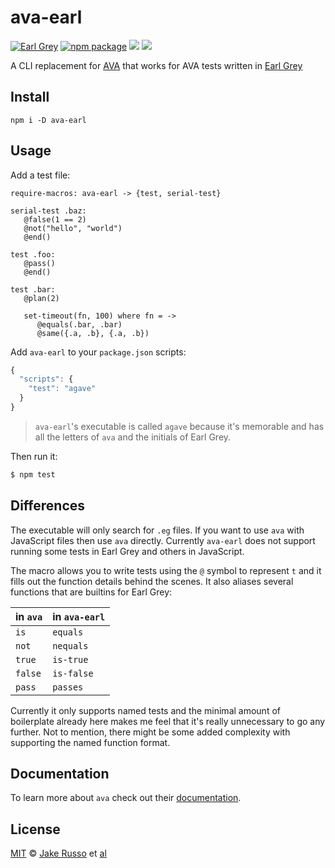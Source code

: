 # ava-earl

[![Earl Grey][earl-grey-badge]][earl-grey-link]
[![npm package][npm-ver-link]][releases]
[![][dl-badge]][npm-pkg-link]
[![][mit-badge]][mit]

A CLI replacement for [AVA](https://github.com/sindresorhus/ava) that works for AVA tests written in [Earl Grey](earl-grey-link)

## Install
```
npm i -D ava-earl
```

## Usage
Add a test file:
```earl-grey
require-macros: ava-earl -> {test, serial-test}

serial-test .baz:
   @false(1 == 2)
   @not("hello", "world")
   @end()

test .foo:
   @pass()
   @end()

test .bar:
   @plan(2)

   set-timeout(fn, 100) where fn = ->
      @equals(.bar, .bar)
      @same({.a, .b}, {.a, .b})
```
Add `ava-earl` to your `package.json` scripts:
```js
{
  "scripts": {
    "test": "agave"
  }
}
```
> `ava-earl`'s executable is called `agave` because it's memorable and has all the letters of `ava` and the initials of Earl Grey.

Then run it:
```sh
$ npm test
```
## Differences
The executable will only search for `.eg` files.  If you want to use `ava` with JavaScript files then use `ava` directly.  Currently `ava-earl` does not support running some tests in Earl Grey and others in JavaScript.

The macro allows you to write tests using the `@` symbol to represent `t` and it fills out the function details behind the scenes.  It also aliases several functions that are builtins for Earl Grey:

in `ava`  | in `ava-earl`
----------|-----------
`is`      | `equals`
`not`     | `nequals`
`true`    | `is-true`
`false`   | `is-false`
`pass`    | `passes`

Currently it only supports named tests and the minimal amount of boilerplate already here makes me feel that it's really unnecessary to go any further.  Not to mention, there might be some added complexity with supporting the named function format.

## Documentation
To learn more about `ava` check out their [documentation](https://github.com/sindresorhus/ava#documentation).

## License

[MIT][mit] © [Jake Russo][author] et [al][contributors]

[mit]:          http://opensource.org/licenses/MIT
[author]:       http://github.com/MadcapJake
[contributors]: https://github.com/MadcapJake/ava-earl/graphs/contributors
[releases]:     https://github.com/MadcapJake/ava-earl/releases
[earl-grey-badge]: https://img.shields.io/badge/Earl-Grey-lightgrey.svg?style=flat-square
[earl-grey-link]:  https://breuleux.github.io/earl-grey/
[mit-badge]: https://img.shields.io/badge/license-MIT-444444.svg?style=flat-square
[npm-pkg-link]: https://www.npmjs.org/package/ava-earl
[npm-ver-link]: https://img.shields.io/npm/v/ava-earl.svg?style=flat-square
[dl-badge]: http://img.shields.io/npm/dm/ava-earl.svg?style=flat-square
